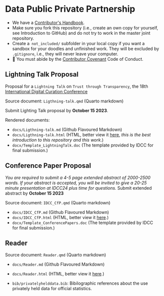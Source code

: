 # Data Public Private Partnership

- We have a [Contributor's Handbook](https://manual.dataobservatory.eu/).
- Make sure you fork this repository (i.e., create an own copy for yourself, see Introduction to GitHub) and do not try to work in the master joint repository.
- Create a` not_included/` subfolder in your local copy if you want a sandbox for your doodles and unfinished work. They will be excluded by `.gitignore`, i.e., they will never leave your computer.
- 🌈 You must abide by the [Contributor Covenant](https://www.contributor-covenant.org/version/2/1/code_of_conduct/) Code of Conduct.

## Lightning Talk Proposal

Proposal for a `Lightning Talk` on `Trust through Transparency`, the 18th [International Digital Curation Conference](https://www.dcc.ac.uk/events/18th-international-digital-curation-conference)

Source document: `Ligthning-talk.qmd` (Quarto markdown)

Submit Lighting Talk proposal by **October 15 2023**. 

Rendered documents: 
- `docs/Ligthning-talk.md` (Github Flavoured Markdown)
- `docs/Ligthning-talk.html` (HTML, better view it [here](https://music.dataobservatory.eu/documents/open_music_europe/data-to-policy/Ligthning-talk.html), *this is the best introduction to this repository and this work*.)
- `docx/Template_LightningTalk.doc` (The template provided by IDCC for final submission.)

## Conference Paper Proposal

_You are required to submit a 4-5 page extended abstract of 2000-2500 words. If your abstract is accepted, you will be invited to give a 20-25 minute presentation at IDCC24 plus time for questions._  Submit extended abstract by **October 15 2023** 

Source document: `IDCC_CfP.qmd` (Quarto markdown)
- `docs/IDCC_CfP.md` (Github Flavoured Markdown)
- `docs/IDCC_CfP.html` (HTML, better view it [here](https://music.dataobservatory.eu/documents/open_music_europe/data-to-policy/IDCC_CfP.html).)
- `docx/Template_ConferencePapers.doc` (The template provided by IDCC for final submission.)


## Reader


Source document: `Reader.qmd` (Quarto markdown)
- `docs/Reader.md` (Github Flavoured Markdown)
- `docs/Reader.html` (HTML, better view it [here](https://music.dataobservatory.eu/documents/open_music_europe/data-to-policy/Reader.html).)

- `bib/privatelyhelddata.bib`: Bibilographic references about the use privately held data for official statistics.

